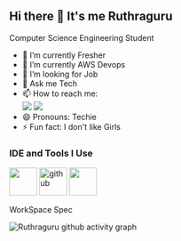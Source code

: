 ## Hi there 👋 It's me Ruthraguru

Computer Science Engineering Student

- 🔭 I’m currently Fresher
- 🌱 I’m currently AWS Devops 
- 🤔 I’m looking for Job
- 💬 Ask me Tech
- 📫 How to reach me:
  <br/>[<img src="https://static.naukimg.com/s/0/0/i/ni-hamburger/nc_new_logo.svg" />](https://www.naukri.com/mnjuser/profile?id=&altresid)
  [<img src="https://camo.githubusercontent.com/8c0692475a5bfc1d9e7361074bdb648e567cae7b5b40ffd32adae31180b0d7b6/68747470733a2f2f696d672e736869656c64732e696f2f62616467652f4c696e6b6564496e2d3030373742353f7374796c653d666f722d7468652d6261646765266c6f676f3d6c696e6b6564696e266c6f676f436f6c6f723d7768697465" />](https://www.linkedin.com/in/ruthraguru-b-2808ba25b/)
- 😄 Pronouns: Techie
- ⚡ Fun fact: I don't like Girls

### IDE and Tools I Use
<img height="50" width="50" src="https://img.icons8.com/color/48/000000/visual-studio-code-2019.png"/> <img width="50" height="50" src="https://img.icons8.com/ios-filled/50/github.png" alt="github"/> <img height="50" width="50" src="https://img.icons8.com/color/50/000000/git.png"/> 

WorkSpace Spec

![Ruthraguru github activity graph](https://github-readme-activity-graph.vercel.app/graph?username=Ruthraguru&bg_color=000000&color=ffffff&line=21b53a&point=ffffff&area=true&hide_border=true)
